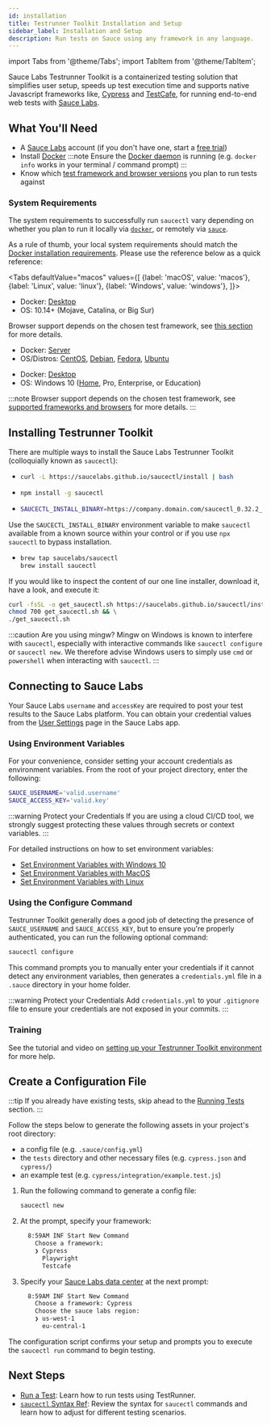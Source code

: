```yaml
---
id: installation
title: Testrunner Toolkit Installation and Setup
sidebar_label: Installation and Setup
description: Run tests on Sauce using any framework in any language.
---
```


import Tabs from '@theme/Tabs';
import TabItem from '@theme/TabItem';

Sauce Labs Testrunner Toolkit is a containerized testing solution that simplifies user setup, speeds up test execution time and supports native Javascript frameworks like, [Cypress](https://github.com/cypress-io/cypress) and [TestCafe](https://devexpress.github.io/testcafe/), for running end-to-end web tests with [Sauce Labs](https://saucelabs.com/).

## What You'll Need

* A [Sauce Labs](https://saucelabs.com/) account (if you don't have one, start a [free trial](https://saucelabs.com/sign-up))
* Install [Docker](https://docs.docker.com/get-docker/)
    :::note
    Ensure the [Docker daemon](https://docs.docker.com/config/daemon/) is running (e.g. `docker info` works in your terminal / command prompt)
    :::
* Know which [test framework and browser versions](/testrunner-toolkit#supported-frameworks-and-browsers) you plan to run tests against

### System Requirements

The system requirements to successfully run `saucectl` vary depending on whether you plan to run it locally via [`docker`](/testrunner-toolkit/running-tests#run-your-first-test), or remotely via [`sauce`](/testrunner-toolkit/running-tests#test-on-sauce-labs).

As a rule of thumb, your local system requirements should match the [Docker installation requirements](https://docs.docker.com/engine/install/#supported-platforms). Please use the reference below as a quick reference:

<Tabs
  defaultValue="macos"
  values={[
    {label: 'macOS', value: 'macos'},
    {label: 'Linux', value: 'linux'},
    {label: 'Windows', value: 'windows'},
  ]}>

<TabItem value="macos">

* Docker: [Desktop](https://docs.docker.com/docker-for-mac/install/)
* OS: 10.14+ (Mojave, Catalina, or Big Sur)

Browser support depends on the chosen test framework, see [this section](/testrunner-toolkit#supported-frameworks-and-browsers) for more details.

</TabItem>
<TabItem value="linux">

* Docker: [Server](https://docs.docker.com/engine/install/#server)
* OS/Distros: [CentOS](https://docs.docker.com/engine/install/centos/), [Debian](https://docs.docker.com/engine/install/debian/), [Fedora](https://docs.docker.com/engine/install/fedora/), [Ubuntu](https://docs.docker.com/engine/install/ubuntu/)

</TabItem>
<TabItem value="windows">

* Docker: [Desktop](https://docs.docker.com/docker-for-windows/install/)
* OS: Windows 10 ([Home](https://docs.docker.com/docker-for-windows/install-windows-home/), Pro, Enterprise, or Education)

</TabItem>
</Tabs>

:::note
Browser support depends on the chosen test framework, see [supported frameworks and browsers](/testrunner-toolkit#supported-frameworks-and-browsers) for more details.
:::

## Installing Testrunner Toolkit

There are multiple ways to install the Sauce Labs Testrunner Toolkit (colloquially known as `saucectl`):

* ```bash title="Using curl"
  curl -L https://saucelabs.github.io/saucectl/install | bash
  ```

* ```bash title="Using NPM"
  npm install -g saucectl
  ```

* ```bash title="Using NPM and SAUCECTL_INSTALL_BINARY"
  SAUCECTL_INSTALL_BINARY=https://company.domain.com/saucectl_0.32.2_mac_64-bit.tar.gz npm install -g saucectl
  ```
Use the `SAUCECTL_INSTALL_BINARY` environment variable to make `saucectl` available from a known source within your control or if you use `npx saucectl` to bypass installation.

* ```bash title="Using Homebrew (macOS)"
  brew tap saucelabs/saucectl
  brew install saucectl
  ```

If you would like to inspect the content of our one line installer, download it, have a look, and execute it:

```bash
curl -fsSL -o get_saucectl.sh https://saucelabs.github.io/saucectl/install && \
chmod 700 get_saucectl.sh && \
./get_saucectl.sh
```

:::caution Are you using mingw?
Mingw on Windows is known to interfere with `saucectl`, especially with interactive commands like `saucectl configure` or `saucectl new`.
We therefore advise Windows users to simply use `cmd` or `powershell` when interacting with `saucectl`.
:::

## Connecting to Sauce Labs

Your Sauce Labs `username` and `accessKey` are required to post your test results to the Sauce Labs platform. You can obtain your credential values from the [User Settings](https://app.saucelabs.com/user-settings) page in the Sauce Labs app.


### Using Environment Variables

For your convenience, consider setting your account credentials as environment variables. From the root of your project directory, enter the following:

```bash
SAUCE_USERNAME='valid.username'
SAUCE_ACCESS_KEY='valid.key'
```

:::warning Protect your Credentials
If you are using a cloud CI/CD tool, we strongly suggest protecting these values through secrets or context variables.
:::

For detailed instructions on how to set environment variables:
* [Set Environment Variables with Windows 10](https://www.architectryan.com/2018/08/31/how-to-change-environment-variables-on-windows-10/)
* [Set Environment Variables with MacOS](https://apple.stackexchange.com/questions/106778/how-do-i-set-environment-variables-on-os-x)
* [Set Environment Variables with Linux](https://askubuntu.com/questions/58814/how-do-i-add-environment-variables)


### Using the Configure Command

Testrunner Toolkit generally does a good job of detecting the presence of `SAUCE_USERNAME` and `SAUCE_ACCESS_KEY`, but to ensure you're properly authenticated, you can run the following optional command:

```bash
saucectl configure
```

This command prompts you to manually enter your credentials if it cannot detect any environment variables, then generates a `credentials.yml` file in a `.sauce` directory in your home folder.

:::warning Protect your Credentials
Add `credentials.yml` to your `.gitignore` file to ensure your credentials are not exposed in your commits.
:::

### Training

See the tutorial and video on [setting up your Testrunner Toolkit environment](https:/training.saucelabs.com/testrunner/index.html) for more help.

## Create a Configuration File

:::tip
If you already have existing tests, skip ahead to the [Running Tests](/testrunner-toolkit/running-tests) section.
:::

Follow the steps below to generate the following assets in your project's root directory:

* a config file (e.g. `.sauce/config.yml`)
* the `tests` directory and other necessary files (e.g. `cypress.json` and `cypress/`)
* an example test (e.g. `cypress/integration/example.test.js`)

1. Run the following command to generate a config file:
    ```bash
    saucectl new
    ```
1. At the prompt, specify your framework:
    ```bash
      8:59AM INF Start New Command
        Choose a framework:
        ❯ Cypress
          Playwright
          Testcafe
    ```
1. Specify your [Sauce Labs data center](https://wiki.saucelabs.com/display/DOCS/Data+Center+Endpoints) at the next prompt:
    ```bash
      8:59AM INF Start New Command
        Choose a framework: Cypress
        Choose the sauce labs region:
        ❯ us-west-1
          eu-central-1
    ```

The configuration script confirms your setup and prompts you to execute the `saucectl run` command to begin testing.

## Next Steps

* [Run a Test](/testrunner-toolkit/running-tests): Learn how to run tests using TestRunner.
* [`saucectl` Syntax Ref](/testrunner-toolkit/configuration): Review the syntax for `saucectl` commands and learn how to adjust for different testing scenarios.
